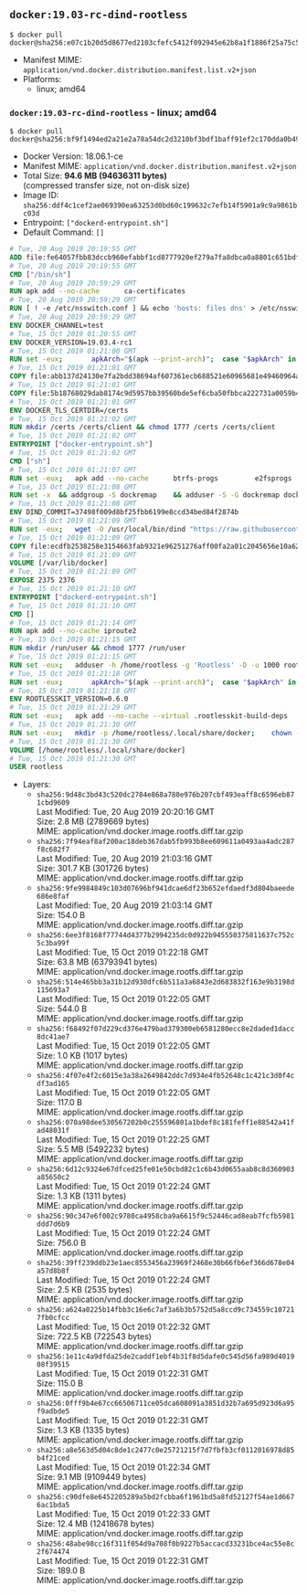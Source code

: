 ## `docker:19.03-rc-dind-rootless`

```console
$ docker pull docker@sha256:e07c1b20d5d8677ed2103cfefc5412f092945e62b8a1f1886f25a75c52f05c5f
```

-	Manifest MIME: `application/vnd.docker.distribution.manifest.list.v2+json`
-	Platforms:
	-	linux; amd64

### `docker:19.03-rc-dind-rootless` - linux; amd64

```console
$ docker pull docker@sha256:bf9f1494ed2a21e2a78a54dc2d3210bf3bdf1baff91ef2c170dda0b4968892b9
```

-	Docker Version: 18.06.1-ce
-	Manifest MIME: `application/vnd.docker.distribution.manifest.v2+json`
-	Total Size: **94.6 MB (94636311 bytes)**  
	(compressed transfer size, not on-disk size)
-	Image ID: `sha256:ddf4c1cef2ae069390ea63253d0bd60c199632c7efb14f5901a9c9a9861bc03d`
-	Entrypoint: `["dockerd-entrypoint.sh"]`
-	Default Command: `[]`

```dockerfile
# Tue, 20 Aug 2019 20:19:55 GMT
ADD file:fe64057fbb83dccb960efabbf1cd8777920ef279a7fa8dbca0a8801c651bdf7c in / 
# Tue, 20 Aug 2019 20:19:55 GMT
CMD ["/bin/sh"]
# Tue, 20 Aug 2019 20:59:29 GMT
RUN apk add --no-cache 		ca-certificates
# Tue, 20 Aug 2019 20:59:29 GMT
RUN [ ! -e /etc/nsswitch.conf ] && echo 'hosts: files dns' > /etc/nsswitch.conf
# Tue, 20 Aug 2019 20:59:29 GMT
ENV DOCKER_CHANNEL=test
# Tue, 15 Oct 2019 01:20:55 GMT
ENV DOCKER_VERSION=19.03.4-rc1
# Tue, 15 Oct 2019 01:21:00 GMT
RUN set -eux; 		apkArch="$(apk --print-arch)"; 	case "$apkArch" in 		x86_64) dockerArch='x86_64' ;; 		armhf) dockerArch='armel' ;; 		armv7) dockerArch='armhf' ;; 		aarch64) dockerArch='aarch64' ;; 		*) echo >&2 "error: unsupported architecture ($apkArch)"; exit 1 ;;	esac; 		if ! wget -O docker.tgz "https://download.docker.com/linux/static/${DOCKER_CHANNEL}/${dockerArch}/docker-${DOCKER_VERSION}.tgz"; then 		echo >&2 "error: failed to download 'docker-${DOCKER_VERSION}' from '${DOCKER_CHANNEL}' for '${dockerArch}'"; 		exit 1; 	fi; 		tar --extract 		--file docker.tgz 		--strip-components 1 		--directory /usr/local/bin/ 	; 	rm docker.tgz; 		dockerd --version; 	docker --version
# Tue, 15 Oct 2019 01:21:01 GMT
COPY file:abb137d24130e7fa2bdd38694af607361ecb688521e60965681e49460964a204 in /usr/local/bin/modprobe 
# Tue, 15 Oct 2019 01:21:01 GMT
COPY file:5b18768029dab8174c9d5957bb39560bde5ef6cba50fbbca222731a0059b449b in /usr/local/bin/ 
# Tue, 15 Oct 2019 01:21:01 GMT
ENV DOCKER_TLS_CERTDIR=/certs
# Tue, 15 Oct 2019 01:21:02 GMT
RUN mkdir /certs /certs/client && chmod 1777 /certs /certs/client
# Tue, 15 Oct 2019 01:21:02 GMT
ENTRYPOINT ["docker-entrypoint.sh"]
# Tue, 15 Oct 2019 01:21:02 GMT
CMD ["sh"]
# Tue, 15 Oct 2019 01:21:07 GMT
RUN set -eux; 	apk add --no-cache 		btrfs-progs 		e2fsprogs 		e2fsprogs-extra 		iptables 		openssl 		shadow-uidmap 		xfsprogs 		xz 		pigz 	; 	if zfs="$(apk info --no-cache --quiet zfs)" && [ -n "$zfs" ]; then 		apk add --no-cache zfs; 	fi
# Tue, 15 Oct 2019 01:21:08 GMT
RUN set -x 	&& addgroup -S dockremap 	&& adduser -S -G dockremap dockremap 	&& echo 'dockremap:165536:65536' >> /etc/subuid 	&& echo 'dockremap:165536:65536' >> /etc/subgid
# Tue, 15 Oct 2019 01:21:08 GMT
ENV DIND_COMMIT=37498f009d8bf25fbb6199e8ccd34bed84f2874b
# Tue, 15 Oct 2019 01:21:09 GMT
RUN set -eux; 	wget -O /usr/local/bin/dind "https://raw.githubusercontent.com/docker/docker/${DIND_COMMIT}/hack/dind"; 	chmod +x /usr/local/bin/dind
# Tue, 15 Oct 2019 01:21:09 GMT
COPY file:ecdfb2538258e3154663fab9321e96251276aff00fa2a01c2045656e10a627dd in /usr/local/bin/ 
# Tue, 15 Oct 2019 01:21:09 GMT
VOLUME [/var/lib/docker]
# Tue, 15 Oct 2019 01:21:09 GMT
EXPOSE 2375 2376
# Tue, 15 Oct 2019 01:21:10 GMT
ENTRYPOINT ["dockerd-entrypoint.sh"]
# Tue, 15 Oct 2019 01:21:10 GMT
CMD []
# Tue, 15 Oct 2019 01:21:14 GMT
RUN apk add --no-cache iproute2
# Tue, 15 Oct 2019 01:21:15 GMT
RUN mkdir /run/user && chmod 1777 /run/user
# Tue, 15 Oct 2019 01:21:15 GMT
RUN set -eux; 	adduser -h /home/rootless -g 'Rootless' -D -u 1000 rootless; 	echo 'rootless:100000:65536' >> /etc/subuid; 	echo 'rootless:100000:65536' >> /etc/subgid
# Tue, 15 Oct 2019 01:21:18 GMT
RUN set -eux; 		apkArch="$(apk --print-arch)"; 	case "$apkArch" in 		x86_64) dockerArch='x86_64' ;; 		armhf) dockerArch='armel' ;; 		armv7) dockerArch='armhf' ;; 		aarch64) dockerArch='aarch64' ;; 		*) echo >&2 "error: unsupported architecture ($apkArch)"; exit 1 ;;	esac; 		if ! wget -O rootless.tgz "https://download.docker.com/linux/static/${DOCKER_CHANNEL}/${dockerArch}/docker-rootless-extras-${DOCKER_VERSION}.tgz"; then 		echo >&2 "error: failed to download 'docker-rootless-extras-${DOCKER_VERSION}' from '${DOCKER_CHANNEL}' for '${dockerArch}'"; 		exit 1; 	fi; 		tar --extract 		--file rootless.tgz 		--strip-components 1 		--directory /usr/local/bin/ 		'docker-rootless-extras/vpnkit' 	; 	rm rootless.tgz; 		vpnkit --version
# Tue, 15 Oct 2019 01:21:18 GMT
ENV ROOTLESSKIT_VERSION=0.6.0
# Tue, 15 Oct 2019 01:21:29 GMT
RUN set -eux; 	apk add --no-cache --virtual .rootlesskit-build-deps 		go 		libc-dev 	; 	wget -O rootlesskit.tgz "https://github.com/rootless-containers/rootlesskit/archive/v${ROOTLESSKIT_VERSION}.tar.gz"; 	export GOPATH='/go'; mkdir "$GOPATH"; 	mkdir -p "$GOPATH/src/github.com/rootless-containers/rootlesskit"; 	tar --extract --file rootlesskit.tgz --directory "$GOPATH/src/github.com/rootless-containers/rootlesskit" --strip-components 1; 	rm rootlesskit.tgz; 	go build -o /usr/local/bin/rootlesskit github.com/rootless-containers/rootlesskit/cmd/rootlesskit; 	go build -o /usr/local/bin/rootlesskit-docker-proxy github.com/rootless-containers/rootlesskit/cmd/rootlesskit-docker-proxy; 	rm -rf "$GOPATH"; 	apk del --no-network .rootlesskit-build-deps; 	rootlesskit --version
# Tue, 15 Oct 2019 01:21:30 GMT
RUN set -eux; 	mkdir -p /home/rootless/.local/share/docker; 	chown -R rootless:rootless /home/rootless/.local/share/docker
# Tue, 15 Oct 2019 01:21:30 GMT
VOLUME [/home/rootless/.local/share/docker]
# Tue, 15 Oct 2019 01:21:30 GMT
USER rootless
```

-	Layers:
	-	`sha256:9d48c3bd43c520dc2784e868a780e976b207cbf493eaff8c6596eb871cbd9609`  
		Last Modified: Tue, 20 Aug 2019 20:20:16 GMT  
		Size: 2.8 MB (2789669 bytes)  
		MIME: application/vnd.docker.image.rootfs.diff.tar.gzip
	-	`sha256:7f94eaf8af200ac18deb367dab5fb993b8ee609611a0493aa4adc287f8c682f7`  
		Last Modified: Tue, 20 Aug 2019 21:03:16 GMT  
		Size: 301.7 KB (301726 bytes)  
		MIME: application/vnd.docker.image.rootfs.diff.tar.gzip
	-	`sha256:9fe9984849c103d07696bf941dcae6df23b652efdaedf3d804baeede686e8faf`  
		Last Modified: Tue, 20 Aug 2019 21:03:14 GMT  
		Size: 154.0 B  
		MIME: application/vnd.docker.image.rootfs.diff.tar.gzip
	-	`sha256:6ee3f8168f77744d4377b2994235dc0d922b945550375811637c752c5c3ba99f`  
		Last Modified: Tue, 15 Oct 2019 01:22:18 GMT  
		Size: 63.8 MB (63793941 bytes)  
		MIME: application/vnd.docker.image.rootfs.diff.tar.gzip
	-	`sha256:514e465bb3a31b12d930dfc6b511a3a6843e2d683832f163e9b3198d115693a7`  
		Last Modified: Tue, 15 Oct 2019 01:22:05 GMT  
		Size: 544.0 B  
		MIME: application/vnd.docker.image.rootfs.diff.tar.gzip
	-	`sha256:f68492f07d229cd376e479bad379300eb6581280ecc8e2daded1dacc8dc41ae7`  
		Last Modified: Tue, 15 Oct 2019 01:22:05 GMT  
		Size: 1.0 KB (1017 bytes)  
		MIME: application/vnd.docker.image.rootfs.diff.tar.gzip
	-	`sha256:4f07e4f2c6015e3a38a2649842ddc7d934e4fb52648c1c421c3d0f4cdf3ad165`  
		Last Modified: Tue, 15 Oct 2019 01:22:05 GMT  
		Size: 117.0 B  
		MIME: application/vnd.docker.image.rootfs.diff.tar.gzip
	-	`sha256:070a98dee530567202b0c255596801a1bdef8c181feff1e88542a41fad48031f`  
		Last Modified: Tue, 15 Oct 2019 01:22:25 GMT  
		Size: 5.5 MB (5492232 bytes)  
		MIME: application/vnd.docker.image.rootfs.diff.tar.gzip
	-	`sha256:6d12c9324e67dfced25fe01e50cbd82c1c6b43d0655aab8c8d360903a85650c2`  
		Last Modified: Tue, 15 Oct 2019 01:22:24 GMT  
		Size: 1.3 KB (1311 bytes)  
		MIME: application/vnd.docker.image.rootfs.diff.tar.gzip
	-	`sha256:90c347e6f002c9780ca4958cba9a6615f9c52446cad8eab7fcfb5981ddd7d6b9`  
		Last Modified: Tue, 15 Oct 2019 01:22:24 GMT  
		Size: 756.0 B  
		MIME: application/vnd.docker.image.rootfs.diff.tar.gzip
	-	`sha256:39ff239ddb23e1aec8553456a23969f2468e30b66fb6ef366d678e04a57d8b8f`  
		Last Modified: Tue, 15 Oct 2019 01:22:24 GMT  
		Size: 2.5 KB (2535 bytes)  
		MIME: application/vnd.docker.image.rootfs.diff.tar.gzip
	-	`sha256:a624a0225b14fbb3c16e6c7af3a6b3b5752d5a8ccd9c734559c107217fb0cfcc`  
		Last Modified: Tue, 15 Oct 2019 01:22:32 GMT  
		Size: 722.5 KB (722543 bytes)  
		MIME: application/vnd.docker.image.rootfs.diff.tar.gzip
	-	`sha256:1e11c4a9dfda25de2caddf1ebf4b31f8d5dafe0c545d56fa989d401908f39515`  
		Last Modified: Tue, 15 Oct 2019 01:22:31 GMT  
		Size: 115.0 B  
		MIME: application/vnd.docker.image.rootfs.diff.tar.gzip
	-	`sha256:0fff9b4e67cc66506711ce05dca608091a3851d32b7a695d923d6a95f9adbde5`  
		Last Modified: Tue, 15 Oct 2019 01:22:31 GMT  
		Size: 1.3 KB (1335 bytes)  
		MIME: application/vnd.docker.image.rootfs.diff.tar.gzip
	-	`sha256:a8e563d5d04c8de1c2477c0e25721215f7d7fbfb3cf0112016978d85b4f21ced`  
		Last Modified: Tue, 15 Oct 2019 01:22:34 GMT  
		Size: 9.1 MB (9109449 bytes)  
		MIME: application/vnd.docker.image.rootfs.diff.tar.gzip
	-	`sha256:c90dfe8e6452205289a5bd2fcbba6f1961bd5a8fd52127f54ae1d6676ac1bda5`  
		Last Modified: Tue, 15 Oct 2019 01:22:33 GMT  
		Size: 12.4 MB (12418678 bytes)  
		MIME: application/vnd.docker.image.rootfs.diff.tar.gzip
	-	`sha256:48abe98cc16f311f054d9a708f0b9227b5accacd33231bce4ac55e8c2f674474`  
		Last Modified: Tue, 15 Oct 2019 01:22:31 GMT  
		Size: 189.0 B  
		MIME: application/vnd.docker.image.rootfs.diff.tar.gzip
